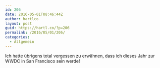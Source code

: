 ```yaml
---
id: 206
date: 2016-05-01T08:46:44Z
author: hartlco
layout: post
guid: https://hartl.co/?p=206
permalink: /2016/05/01/206/
categories:
  - Allgemein
---
```

Ich hatte übrigens total vergessen zu erwähnen, dass ich dieses Jahr zur WWDC in San Francisco sein werde!